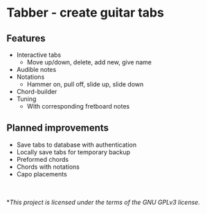 # Tabber - create guitar tabs


## Features
* Interactive tabs
  * Move up/down, delete, add new, give name
* Audible notes
* Notations
  * Hammer on, pull off, slide up, slide down
* Chord-builder
* Tuning
  * With corresponding fretboard notes

  
  
## Planned improvements 
* Save tabs to database with authentication
* Locally save tabs for temporary backup
* Preformed chords
* Chords with notations
* Capo placements


<br><br>
**This project is licensed under the terms of the GNU GPLv3 license.*
